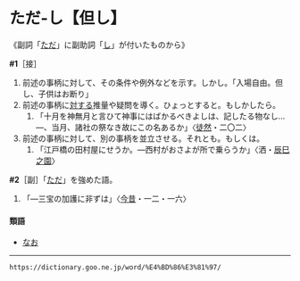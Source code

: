 # ただ‐し【但し】

《副詞「[ただ](https://dictionary.goo.ne.jp/word/%E5%94%AF_%28%E3%81%9F%E3%81%A0%29/#jn-136675)」に副助詞「[し](https://dictionary.goo.ne.jp/word/%E3%81%97/#jn-92431)」が付いたものから》

**\#1**［接］

1. 前述の事柄に対して、その条件や例外などを示す。しかし。「入場自由。但し、子供はお断り」
2. 前述の事柄に[対する](たいする（対する）)推量や疑問を導く。ひょっとすると。もしかしたら。    
    1.  「十月を神無月と言ひて神事にはばかるべきよしは、記したる物なし…―、当月、諸社の祭なき故にこの名あるか」〈[徒然](https://dictionary.goo.ne.jp/word/%E5%BE%92%E7%84%B6%E8%8D%89/#jn-148773)・二〇二〉
3. 前述の事柄に対して、別の事柄を並立させる。それとも。もしくは。    
    1.  「江戸橋の田村屋にせうか。―西村がおさよが所で乗らうか」〈洒・[辰巳之園](https://dictionary.goo.ne.jp/word/%E8%BE%B0%E5%B7%B3%E4%B9%8B%E5%9C%92/#jn-137480)〉
        

**\#2**［副］「[ただ](https://dictionary.goo.ne.jp/word/%E5%94%AF_%28%E3%81%9F%E3%81%A0%29/#jn-136675)」を強めた語。

1. 「―三宝の加護に非ずは」〈[今昔](https://dictionary.goo.ne.jp/word/%E4%BB%8A%E6%98%94%E7%89%A9%E8%AA%9E%E9%9B%86/#jn-83551)・一二・一六〉
        

#### 類語

-   [なお](https://dictionary.goo.ne.jp/word/%E7%8C%B6/#jn-162767)

---
`https://dictionary.goo.ne.jp/word/%E4%BD%86%E3%81%97/`
